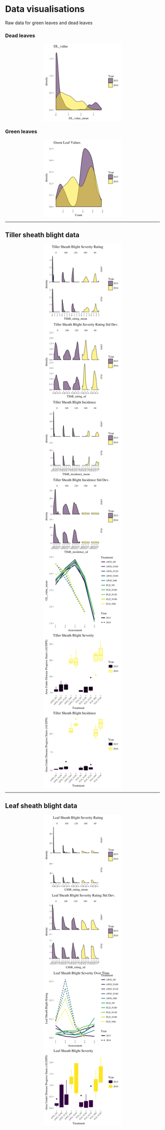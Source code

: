 # Data visualisations

Raw data for green leaves and dead leaves

### Dead leaves

<img src="DL_value.png" width="50%" style="display: block; margin: auto;" />

### Green leaves

<img src="GL_value.png" width="50%" style="display: block; margin: auto;" />

******

## Tiller sheath blight data

<img src="TShB_rating_mean.png" width="50%" style="display: block; margin: auto;" />

<img src="TShB_rating_sd.png" width="50%" style="display: block; margin: auto;" />

<img src="TShB_incidence_mean.png" width="50%" style="display: block; margin: auto;" />

<img src="TShB_incidence_sd.png" width="50%" style="display: block; margin: auto;" />

<img src="TShB_over_time.png" width="50%" style="display: block; margin: auto;" />

<img src="TShB_AUDPS_boxplot.png" width="50%" style="display: block; margin: auto;" />

<img src="TShB_Incidence_boxplot.png" width="50%" style="display: block; margin: auto;" />

******

## Leaf sheath blight data

<img src="LShB_rating_mean.png" width="50%" style="display: block; margin: auto;" />

<img src="LShB_rating_sd.png" width="50%" style="display: block; margin: auto;" />

<img src="LShB_over_time.png" width="50%" style="display: block; margin: auto;" />

<img src="LShB_AUDPS_boxplot.png" width="50%" style="display: block; margin: auto;" />
